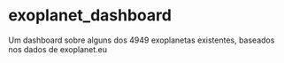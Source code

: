 # exoplanet_dashboard
Um dashboard sobre alguns dos 4949 exoplanetas existentes, baseados nos dados de exoplanet.eu
